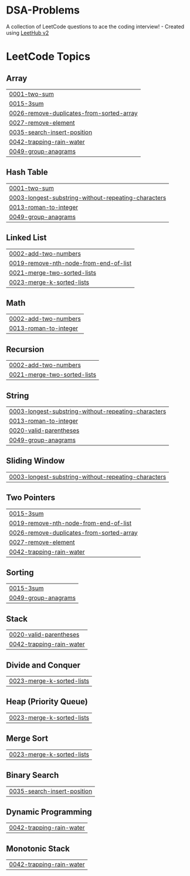 # DSA-Problems
A collection of LeetCode questions to ace the coding interview! - Created using [LeetHub v2](https://github.com/arunbhardwaj/LeetHub-2.0)

<!---LeetCode Topics Start-->
# LeetCode Topics
## Array
|  |
| ------- |
| [0001-two-sum](https://github.com/KingDavidKo/DSA-Problems/tree/master/0001-two-sum) |
| [0015-3sum](https://github.com/KingDavidKo/DSA-Problems/tree/master/0015-3sum) |
| [0026-remove-duplicates-from-sorted-array](https://github.com/KingDavidKo/DSA-Problems/tree/master/0026-remove-duplicates-from-sorted-array) |
| [0027-remove-element](https://github.com/KingDavidKo/DSA-Problems/tree/master/0027-remove-element) |
| [0035-search-insert-position](https://github.com/KingDavidKo/DSA-Problems/tree/master/0035-search-insert-position) |
| [0042-trapping-rain-water](https://github.com/KingDavidKo/DSA-Problems/tree/master/0042-trapping-rain-water) |
| [0049-group-anagrams](https://github.com/KingDavidKo/DSA-Problems/tree/master/0049-group-anagrams) |
## Hash Table
|  |
| ------- |
| [0001-two-sum](https://github.com/KingDavidKo/DSA-Problems/tree/master/0001-two-sum) |
| [0003-longest-substring-without-repeating-characters](https://github.com/KingDavidKo/DSA-Problems/tree/master/0003-longest-substring-without-repeating-characters) |
| [0013-roman-to-integer](https://github.com/KingDavidKo/DSA-Problems/tree/master/0013-roman-to-integer) |
| [0049-group-anagrams](https://github.com/KingDavidKo/DSA-Problems/tree/master/0049-group-anagrams) |
## Linked List
|  |
| ------- |
| [0002-add-two-numbers](https://github.com/KingDavidKo/DSA-Problems/tree/master/0002-add-two-numbers) |
| [0019-remove-nth-node-from-end-of-list](https://github.com/KingDavidKo/DSA-Problems/tree/master/0019-remove-nth-node-from-end-of-list) |
| [0021-merge-two-sorted-lists](https://github.com/KingDavidKo/DSA-Problems/tree/master/0021-merge-two-sorted-lists) |
| [0023-merge-k-sorted-lists](https://github.com/KingDavidKo/DSA-Problems/tree/master/0023-merge-k-sorted-lists) |
## Math
|  |
| ------- |
| [0002-add-two-numbers](https://github.com/KingDavidKo/DSA-Problems/tree/master/0002-add-two-numbers) |
| [0013-roman-to-integer](https://github.com/KingDavidKo/DSA-Problems/tree/master/0013-roman-to-integer) |
## Recursion
|  |
| ------- |
| [0002-add-two-numbers](https://github.com/KingDavidKo/DSA-Problems/tree/master/0002-add-two-numbers) |
| [0021-merge-two-sorted-lists](https://github.com/KingDavidKo/DSA-Problems/tree/master/0021-merge-two-sorted-lists) |
## String
|  |
| ------- |
| [0003-longest-substring-without-repeating-characters](https://github.com/KingDavidKo/DSA-Problems/tree/master/0003-longest-substring-without-repeating-characters) |
| [0013-roman-to-integer](https://github.com/KingDavidKo/DSA-Problems/tree/master/0013-roman-to-integer) |
| [0020-valid-parentheses](https://github.com/KingDavidKo/DSA-Problems/tree/master/0020-valid-parentheses) |
| [0049-group-anagrams](https://github.com/KingDavidKo/DSA-Problems/tree/master/0049-group-anagrams) |
## Sliding Window
|  |
| ------- |
| [0003-longest-substring-without-repeating-characters](https://github.com/KingDavidKo/DSA-Problems/tree/master/0003-longest-substring-without-repeating-characters) |
## Two Pointers
|  |
| ------- |
| [0015-3sum](https://github.com/KingDavidKo/DSA-Problems/tree/master/0015-3sum) |
| [0019-remove-nth-node-from-end-of-list](https://github.com/KingDavidKo/DSA-Problems/tree/master/0019-remove-nth-node-from-end-of-list) |
| [0026-remove-duplicates-from-sorted-array](https://github.com/KingDavidKo/DSA-Problems/tree/master/0026-remove-duplicates-from-sorted-array) |
| [0027-remove-element](https://github.com/KingDavidKo/DSA-Problems/tree/master/0027-remove-element) |
| [0042-trapping-rain-water](https://github.com/KingDavidKo/DSA-Problems/tree/master/0042-trapping-rain-water) |
## Sorting
|  |
| ------- |
| [0015-3sum](https://github.com/KingDavidKo/DSA-Problems/tree/master/0015-3sum) |
| [0049-group-anagrams](https://github.com/KingDavidKo/DSA-Problems/tree/master/0049-group-anagrams) |
## Stack
|  |
| ------- |
| [0020-valid-parentheses](https://github.com/KingDavidKo/DSA-Problems/tree/master/0020-valid-parentheses) |
| [0042-trapping-rain-water](https://github.com/KingDavidKo/DSA-Problems/tree/master/0042-trapping-rain-water) |
## Divide and Conquer
|  |
| ------- |
| [0023-merge-k-sorted-lists](https://github.com/KingDavidKo/DSA-Problems/tree/master/0023-merge-k-sorted-lists) |
## Heap (Priority Queue)
|  |
| ------- |
| [0023-merge-k-sorted-lists](https://github.com/KingDavidKo/DSA-Problems/tree/master/0023-merge-k-sorted-lists) |
## Merge Sort
|  |
| ------- |
| [0023-merge-k-sorted-lists](https://github.com/KingDavidKo/DSA-Problems/tree/master/0023-merge-k-sorted-lists) |
## Binary Search
|  |
| ------- |
| [0035-search-insert-position](https://github.com/KingDavidKo/DSA-Problems/tree/master/0035-search-insert-position) |
## Dynamic Programming
|  |
| ------- |
| [0042-trapping-rain-water](https://github.com/KingDavidKo/DSA-Problems/tree/master/0042-trapping-rain-water) |
## Monotonic Stack
|  |
| ------- |
| [0042-trapping-rain-water](https://github.com/KingDavidKo/DSA-Problems/tree/master/0042-trapping-rain-water) |
<!---LeetCode Topics End-->
